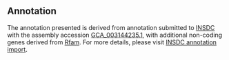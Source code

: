 

Annotation
----------

The annotation presented is derived from annotation submitted to
[INSDC](http://www.insdc.org) with the assembly accession
[GCA\_003144235.1](http://www.ebi.ac.uk/ena/data/view/GCA_003144235.1),
with additional non-coding genes derived from
[Rfam](http://rfam.xfam.org/). For more details, please visit [INSDC
annotation
import](http://ensemblgenomes.org/info/data/insdc_annotation).
